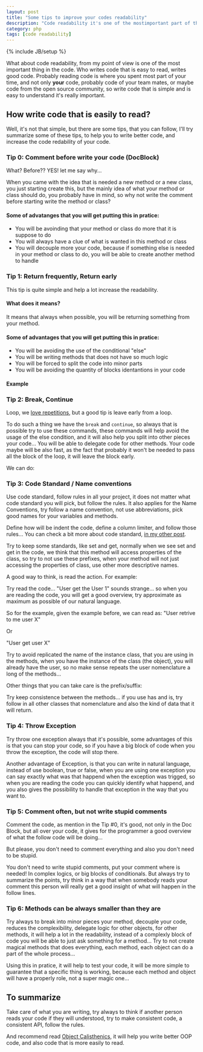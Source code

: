 ```yaml
---
layout: post
title: "Some tips to improve your codes readability"
description: "Code readability it's one of the mostimportant part of the code, there are some tips to help you improve your code readability"
category: php
tags: [code readability]
---
```

{% include JB/setup %}

What about code readability, from my point of view is one of the most important thing in the code. Who writes code that is easy to read, writes good code.
Probably reading code is where you spent most part of your time, and not only **your** code, probably code of your team mates, or maybe code from the open source community, so write code that is simple and is easy to understand it's really important.

## How write code that is easily to read?

Well, it's not that simple, but there are some tips, that you can follow, I'll try summarize some of these tips, to help you to write better code, and increase the code redability of your code.

### Tip 0: Comment before write your code (DocBlock)

What? Before?? YES! let me say why...

When you came with the idea that is needed a new method or a new class, you just starting create this, but the mainly idea of what your method or class should do, you probably have in mind, so why not write the comment before starting write the method or class?

#### Some of advatanges that you will get putting this in pratice:

- You will be avoinding that your method or class do more that it is suppose to do
- You will always have a clue of what is wanted in this method or class
- You will decouple more your code, because if something else is needed in your method or class to do, you will be able to create another method to handle

### Tip 1: Return frequently, Return early

This tip is quite simple and help a lot increase the readability.

#### What does it means? 

It means that always when possible, you will be returning something from your method.

#### Some of advantages that you will get putting this in pratice:

- You will be avoiding the use of the conditional "else"
- You will be writing methods that does not have so much logic
- You will be forced to split the code into minor parts
- You will be avoiding the quantity of blocks identantions in your code

#### Example

<script src="https://gist.github.com/95607d5da660610bceb1.js?file=return.php"></script>

<script src="https://gist.github.com/95607d5da660610bceb1.js?file=return1.php"></script>

### Tip 2: Break, Continue 

Loop, we <a href="http://www.youtube.com/watch?v=Pb6GdFr-0bE">love repetitions</a>, but a good tip is leave early from a loop.

To do such a thing we have the <code>break</code> and <code>continue</code>, so always that is possible try to use these commands, these commands will help avoid the usage of the else condition, and it will also help you split into other pieces your code... You will be able to delegate code for other methods. Your code maybe will be also fast, as the fact that probably it won't be needed to pass all the block of the loop, it will leave the block early.

<script src="https://gist.github.com/95607d5da660610bceb1.js?file=loop1.php"></script>

We can do:

<script src="https://gist.github.com/95607d5da660610bceb1.js?file=loop2.php"></script>

<script src="https://gist.github.com/95607d5da660610bceb1.js?file=loop3.php"></script>

### Tip 3: Code Standard / Name conventions

Use code standard, follow rules in all your project, it does not matter what code standard you will pick, but follow the rules. It also applies for the Name Conventions, try follow a name convention, not use abbreviations, pick good names for your variables and methods.

Define how will be indent the code, define a column limiter, and follow those rules... You can check a bit more about code standard, <a href="http://cobaia.net/php/2012/05/21/use-code-standard-that-forces-you-to-write-better-code/">in my other post</a>.

Try to keep some standards, like set and get, normally when we see set and get in the code, we think that this method will access properties of the class, so try to not use these prefixes, when your method will not just accessing the properties of class, use other more descriptive names.

A good way to think, is read the action. For example:

<script src="https://gist.github.com/95607d5da660610bceb1.js?file=cs.php"></script>

Try read the code... "User get the User 1" sounds strange... so when you are reading the code, you will get a good overview, try approximate as maximum as possible of our natural language.

So for the example, given the example before, we can read as: "User retrive to me user X"

<script src="https://gist.github.com/95607d5da660610bceb1.js?file=cs2.php"></script>

Or

"User get user X"

<script src="https://gist.github.com/95607d5da660610bceb1.js?file=cs1.php"></script>

Try to avoid replicated the name of the instance class, that you are using in the methods, when you have the instance of the class (the object), you will already have the user, so no make sense repeats the user nomenclature a long of the methods...

Other things that you can take care is the prefix/suffix:

<script src="https://gist.github.com/95607d5da660610bceb1.js?file=cs3.php"></script>

Try keep consistence between the methods... if you use has and is, try follow in all other classes that nomenclature and also the kind of data that it will return.

### Tip 4: Throw Exception

Try throw one exception always that it's possible, some advantages of this is that you can stop your code, so if you have a big block of code when you throw the exception, the code will stop there.

Another advantage of Exception, is that you can write in natural language, instead of use boolean, true or false, when you are using one exception you can say exactly what was that happend when the exception was trigged, so when you are reading the code you can quickly identify what happend, and you also gives the possibility to handle that exception in the way that you want to.

<script src="https://gist.github.com/95607d5da660610bceb1.js?file=exception.php"></script>

### Tip 5: Comment often, but not write stupid comments

Comment the code, as mention in the Tip #0, it's good, not only in the Doc Block, but all over your code, it gives for the programmer a good overview of what the follow code will be doing... 

But please, you don't need to comment everything and also you don't need to be stupid.

<script src="https://gist.github.com/95607d5da660610bceb1.js?file=comments.php"></script>

You don't need to write stupid comments, put your comment where is needed! In complex logics, or big blocks of conditionals. But always try to summarize the points, try think in a way that when somebody reads your comment this person will really get a good insight of what will happen in the follow lines.

### Tip 6: Methods can be always smaller than they are

Try always to break into minor pieces your method, decouple your code, reduces the complexibility, delegate logic for other objects, for other methods, it will help a lot in the readability, instead of a complexly block of code you will be able to just ask something for a method... Try to not create magical methods that does everything, each method, each object can do a part of the whole process...

Using this in pratice, it will help to test your code, it will be more simple to guarantee that a specific thing is working, because each method and object will have a properly role, not a super magic one...


## To summarize

Take care of what you are writing, try always to think if another person reads your code if they will understood, try to make consistent code, a consistent API, follow the rules.

And recommend read <a href="http://www.bennadel.com/resources/uploads/2012/ObjectCalisthenics.pdf">Object Calisthenics</a>, it will help you write better OOP code, and also code that is more easily to read.

